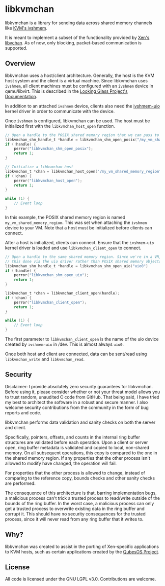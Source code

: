 libkvmchan
======
libkvmchan is a library for sending data across shared memory channels like [KVM's ivshmem](https://github.com/qemu/qemu/blob/master/docs/specs/ivshmem-spec.txt).

It is meant to implement a subset of the functionality provided by [Xen's libvchan](https://www.cs.uic.edu/~xzhang/vchan/#x1-20002).
As of now, only blocking, packet-based communication is supported.

Overview
-----
libkvmchan uses a host/client architecture. Generally, the host is the KVM host system and the client is a virtual machine.
Since libkvmchan uses `ivshmem`, all client machines must be configured with an `ivshmem` device in qemu/libvirt.
This is described in the [Looking Glass Project's Documentation](https://looking-glass.hostfission.com/quickstart/linux/libvirt).

In addition to an attached `ivshmem` device, clients also need the [ivshmem-uio](https://github.com/shawnanastasio/ivshmem-uio)
kernel driver in order to communicate with the device.

Once `ivshmem` is configured, libkvmchan can be used. The host must be initialized first with the `libkvmchan_host_open`
function.
```C
// Open a handle to the POSIX shared memory region that we can pass to libkvmchan_host_open
libkvmchan_shm_handle_t *handle = libkvmchan_shm_open_posix("/my_vm_shared_memory_region");
if (!handle) {
    perror("libkvmchan_shm_open_posix");
    return 1;
}

// Initialize a libkvmchan host
libkvmchan_t *chan = libkvmchan_host_open("/my_vm_shared_memory_region");
if (!chan) {
    perror("libkvmchan_host_open");
    return 1;
}

while (1) {
    // Event loop
}
```
In this example, the POSIX shared memory region is named `my_vm_shared_memory_region`. This was set when attaching the `ivshmem`
device to your VM. Note that a host must be initialized before clients can connect.

After a host is initialized, clients can connect. Ensure that the `ivshmem-uio` kernel driver is loaded and use
`libkvmchan_client_open` to connect.
```C
// Open a handle to the same shared memory region. Since we're in a VM,
// this done via the uio driver rather than POSIX shared memory objects.
libkvmchan_shm_handle_t *handle = libkvmchan_shm_open_uio("uio0")
if (!handle) {
    perror("libkvmchan_shm_open_uio");
    return 1;
}

libkvmchan_t *chan = libkvmchan_client_open(handle);
if (!chan) {
    perror("libkvmchan_client_open");
    return 1;
}

while (1) {
    // Event loop
}
```
The first parameter to `libkvmchan_client_open` is the name of the uio device created by `ivshmem-uio` in /dev.
This is almost always `uio0`.

Once both host and client are connected, data can be sent/read using `libkvmchan_write` and `libkvmchan_read`.

Security
--------
Disclaimer: I provide absolutely zero security guarantees for libkvmchan. Before using it, please consider
whether or not your threat model allows you to trust random, unaudited C code from GitHub.
That being said, I have tried my best to architect the software in a robust and secure manner.
I also welcome security contributions from the community in the form of bug reports and code.

libkvmchan performs data validation and sanity checks on both the server and client.

Specifically, pointers, offsets, and counts in the internal ring buffer structures are validated before
each operation. Upon a client or server open, ring buffer metadata is validated and copied to
local, non-shared memory. On all subsequent operations, this copy is compared
to the one in the shared memory region. If any properties that the other process isn't allowed
to modify have changed, the operation will fail.

For properties that the other process is allowed to change, instead of comparing to the reference copy,
bounds checks and other sanity checks are performed.

The consequence of this architecture is that, barring implementation bugs, a malicious process
can't trick a trusted process to read/write outside of the bounds of the ring buffer. In the
worst case, a malicious process can only get a trusted process to overwrite existing data
in the ring buffer and corrupt it. This should have no security consequences for the
trusted process, since it will never read from any ring buffer that it writes to.


Why?
---
libkvmchan was created to assist in the porting of Xen-specific applications to KVM hosts, such as 
certain applications created by the [QubesOS Project](https://www.qubes-os.org).

License
----
All code is licensed under the GNU LGPL v3.0. Contributions are welcome.
